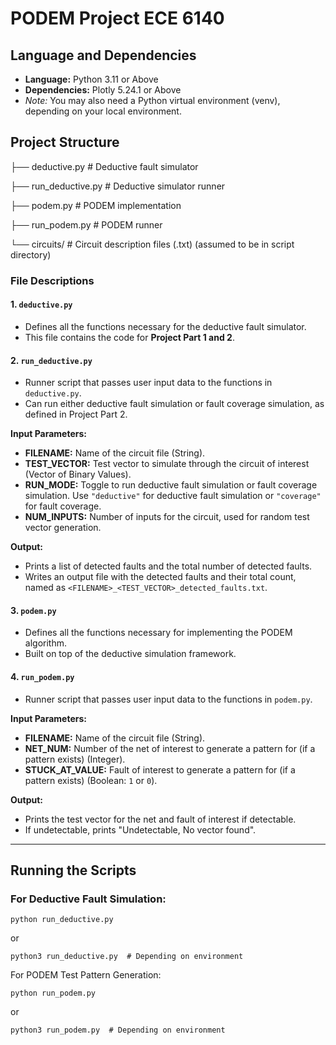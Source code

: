 # PODEM Project ECE 6140

## Language and Dependencies
- **Language:** Python 3.11 or Above  
- **Dependencies:** Plotly 5.24.1 or Above  
- *Note:* You may also need a Python virtual environment (venv), depending on your local environment.

## Project Structure
├── deductive.py # Deductive fault simulator

├── run_deductive.py # Deductive simulator runner

├── podem.py # PODEM implementation

├── run_podem.py # PODEM runner

└── circuits/ # Circuit description files (.txt) (assumed to be in script directory)


### File Descriptions

#### 1. `deductive.py`
- Defines all the functions necessary for the deductive fault simulator.
- This file contains the code for **Project Part 1 and 2**.

#### 2. `run_deductive.py`
- Runner script that passes user input data to the functions in `deductive.py`.
- Can run either deductive fault simulation or fault coverage simulation, as defined in Project Part 2.

**Input Parameters:**
- **FILENAME:** Name of the circuit file (String).  
- **TEST_VECTOR:** Test vector to simulate through the circuit of interest (Vector of Binary Values).  
- **RUN_MODE:** Toggle to run deductive fault simulation or fault coverage simulation. Use `"deductive"` for deductive fault simulation or `"coverage"` for fault coverage.  
- **NUM_INPUTS:** Number of inputs for the circuit, used for random test vector generation.

**Output:**
- Prints a list of detected faults and the total number of detected faults.  
- Writes an output file with the detected faults and their total count, named as `<FILENAME>_<TEST_VECTOR>_detected_faults.txt`.

#### 3. `podem.py`
- Defines all the functions necessary for implementing the PODEM algorithm.
- Built on top of the deductive simulation framework.

#### 4. `run_podem.py`
- Runner script that passes user input data to the functions in `podem.py`.

**Input Parameters:**
- **FILENAME:** Name of the circuit file (String).  
- **NET_NUM:** Number of the net of interest to generate a pattern for (if a pattern exists) (Integer).  
- **STUCK_AT_VALUE:** Fault of interest to generate a pattern for (if a pattern exists) (Boolean: `1` or `0`).

**Output:**
- Prints the test vector for the net and fault of interest if detectable.  
- If undetectable, prints "Undetectable, No vector found".

---

## Running the Scripts

### For Deductive Fault Simulation:
`python run_deductive.py`

or

`python3 run_deductive.py  # Depending on environment`


For PODEM Test Pattern Generation:

`python run_podem.py`

or

`python3 run_podem.py  # Depending on environment`
